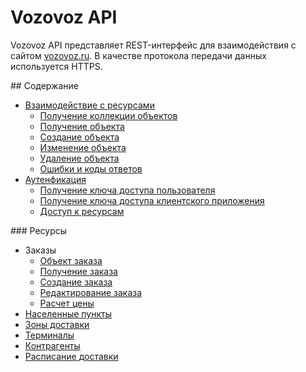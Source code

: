 # Vozovoz API

Vozovoz API представляет REST-интерфейс для взаимодействия с сайтом [vozovoz.ru](https://vozovoz.ru/).
В качестве протокола передачи данных используется HTTPS.

<a name="content" />
## Содержание

* [Взаимодействие с ресурсами](docs_ru/general/resources.md)
  * [Получение коллекции объектов](docs_ru/general/resources_collection.md)
  * [Получение объекта](docs_ru/general/resources_object.md)
  * [Создание объекта](docs_ru/general/resources_create.md)
  * [Изменение объекта](docs_ru/general/resources_edit.md)
  * [Удаление объекта](docs_ru/general/resources_delete.md)
  * [Ошибки и коды ответов](docs_ru/general/resources_errors.md)
* [Аутенфикация](docs_ru/general/authentication.md)
  * [Получение ключа доступа пользователя](docs_ru/general/authentication_user.md)
  * [Получение ключа доступа клиентского приложения](docs_ru/general/authentication_application.md)
  * [Доступ к ресурсам](docs_ru/general/authentication_resources.md)

<a name="resources" />
### Ресурсы

* Заказы
  * [Объект заказа](docs_ru/resources/orders_object.md)
  * [Получение заказа](docs_ru/resources/orders_get.md)
  * [Создание заказа](docs_ru/resources/orders_create.md)
  * [Редактирование заказа](docs_ru/resources/orders_edit.md)
  * [Расчет цены](docs_ru/resources/orders_price.md)
* [Населенные пункты](docs_ru/resources/locations.md)
* [Зоны доставки](docs_ru/resources/zones.md)
* [Терминалы](docs_ru/resources/terminals.md)
* [Контрагенты](docs_ru/resources/counteragent.md)
* [Расписание доставки](docs_ru/resources/timetables.md)
